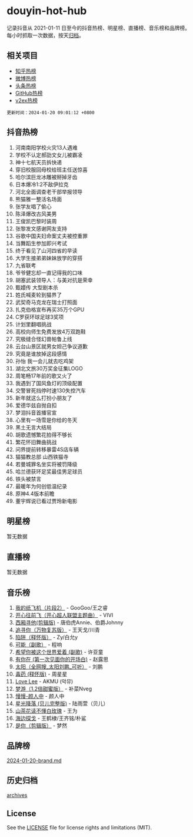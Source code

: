 # douyin-hot-hub

记录抖音从 2021-01-11 日至今的抖音热榜、明星榜、直播榜、音乐榜和品牌榜。每小时抓取一次数据，按天[归档](archives)。

## 相关项目

- [知乎热榜](https://github.com/lonnyzhang423/zhihu-hot-hub)
- [微博热榜](https://github.com/lonnyzhang423/weibo-hot-hub)
- [头条热榜](https://github.com/lonnyzhang423/toutiao-hot-hub)
- [GitHub热榜](https://github.com/lonnyzhang423/github-hot-hub)
- [v2ex热榜](https://github.com/lonnyzhang423/v2ex-hot-hub)


`更新时间：2024-01-20 09:01:12 +0800`

## 抖音热榜

1. 河南南阳学校火灾13人遇难
1. 学校不认定郝劭文女儿被霸凌
1. 神十七航天员拆快递
1. 穿旧校服回母校给班主任送惊喜
1. 哈尔滨巨龙冰雕被掰掉牙齿
1. 日本爆冷1:2不敌伊拉克
1. 河北全面调查老干部举报领导
1. 熊猫雅一整活名场面
1. 张学友唱了偷心
1. 陈泽爆改古风美男
1. 王俊凯巴黎时装周
1. 张黎发文感谢网友支持
1. 谷歌中国夫妇命案丈夫被控重罪
1. 当舞蹈生参加即兴考试
1. 终于看见了山河四省的早读
1. 大学生接弟弟妹妹放学的穿搭
1. 九省联考
1. 爷爷健忘却一直记得我的口味
1. 胡塞武装领导人：与美对抗是荣幸
1. 甄嬛传 大型剧本杀
1. 姓氏喊麦轮到猫界了
1. 武契奇马克龙在瑞士打照面
1. 扎克伯格宣布再买35万个GPU
1. C罗获环球足球3奖项
1. 计划里翻唱挑战
1. 高校向师生免费发放4万双跑鞋
1. 究极缝合怪幻兽帕鲁上线
1. 云台山景区就男女妲己争议道歉
1. 究竟是谁放掉这段感情
1. 孙怡 我一会儿就去吃鸡架
1. 湖北文旅30万奖金征集LOGO
1. 周笔畅17年前的歌又火了
1. 我遇到了国风鱼灯的顶级配置
1. 交警冒死挡停时速130失控汽车
1. 新年就这么打扮小朋友了
1. 爱德华兹自抛自扣
1. 梦泪抖音首播官宣
1. 心里有一场雪是你给的冬天
1. 黑土无言大结局
1. 胡歌遗憾繁花拍得不够长
1. 繁花怀旧舞曲挑战
1. 问界提前转移暴雷4S店车辆
1. 猫猫教总部 山西铁猫寺
1. 若曼城罪名坐实将被罚降级
1. 哈兰德获环足奖最佳男足球员
1. 铁头被禁言
1. 最暖年为何创低温纪录
1. 原神4.4版本前瞻
1. 董宇辉说已看过贾玲新电影

## 明星榜

暂无数据

## 直播榜

暂无数据

## 音乐榜

1. [我的纸飞机（片段2）](https://sf3-cdn-tos.douyinstatic.com/obj/tos-cn-ve-2774/oM2ZrKcg2CD5AeRB2gkeXOFB1IxAGJdZPazYHf) - GooGoo/王之睿
1. [开心往前飞（开心超人联盟主题曲）](https://sf86-cdn-tos.douyinstatic.com/obj/tos-cn-ve-2774/9d8fb7c82cf1421fb93a9fe925275e0a) - VIVI
1. [西厢寻他(剪辑版)](https://sf3-cdn-tos.douyinstatic.com/obj/tos-cn-ve-2774/oUsAVfAQKlRNxEv5qxvIB8o5qmIWUcXbzJKJhw) - 唐伯虎Annie、伯爵Johnny
1. [追寻你（万物复苏版）](https://sf86-cdn-tos.douyinstatic.com/obj/tos-cn-ve-2774/oYeAZJsbjIDit9APmBg8u6uDUQnHmoCf3gbo74) - 王天戈/川青
1. [陷阱（释怀版）](https://sf86-cdn-tos.douyinstatic.com/obj/tos-cn-ve-2774/oE8C21LeZrzKLDFfQYgMzx4GAIHageG5IzayY7) - Zy/白允y
1. [可能（副歌）](https://sf86-cdn-tos.douyinstatic.com/obj/tos-cn-ve-2774/cde1731888894259b333569393c2fb51) - 程响
1. [希望你被这个世界爱着 (副歌)](https://sf86-cdn-tos.douyinstatic.com/obj/tos-cn-ve-2774/oUHCmWQfZlE3QQBKBeD8rCFLpJzPgCpImhsxMt) - 许亚童
1. [有你在 (第一次见面你的开场白)](https://sf3-cdn-tos.douyinstatic.com/obj/tos-cn-ve-2774/oAthrQ3ClJBfI57uBoFEgNDYtNCZ0TSYQQfxQ0) - 赵露思
1. [太阳（全网搜_太阳刘鹏_可听）](https://sf86-cdn-tos.douyinstatic.com/obj/tos-cn-ve-2774/ogWbyIQnlBFImVbeDocRdCIYtBHlbJXgfZMvgz) - 刘鹏
1. [毒药 (释怀版)](https://sf86-cdn-tos.douyinstatic.com/obj/tos-cn-ve-2774/oYILMEAzspdZBIzy4frJNB8ZHPHWAhiwowd4Ad) - 周星星
1. [Love Lee](https://sf3-cdn-tos.douyinstatic.com/obj/tos-cn-ve-2774/o05GbkJGbCBTdDnMtB0fwOYgkeZp23vrWQDQBS) - AKMU (악뮤)
1. [梦游（1.2倍甜蜜版）](https://sf86-cdn-tos.douyinstatic.com/obj/tos-cn-ve-2774/o4gyAUm8hwufoEABmwVIiQtHsFuGzAEEWtNMzo) - 补菜Nveg
1. [慢慢-颜人中](https://sf86-cdn-tos.douyinstatic.com/obj/tos-cn-ve-2774/ocjHNfBXdBxQNC8ZGAeoLMFTUgtBg8bkExunDC) - 颜人中
1. [星光降落 (贝儿完整版)](https://sf6-cdn-tos.douyinstatic.com/obj/tos-cn-ve-2774/okwB9hAwyAtsFFkFBzAX1hOOfQuIoMNs0W2Mwr) - 陆雨萱（贝儿）
1. [山茶花读不懂白玫瑰](https://sf3-cdn-tos.douyinstatic.com/obj/tos-cn-ve-2774/osfn8B7DktrRHEPJgPCfDbw7QDQEkwC16BxZg9) - 王为
1. [海边探戈](https://sf3-cdn-tos.douyinstatic.com/obj/tos-cn-ve-2774/os9gE0VQCGqt6VQkZDyBBYvfSDY0QFe3vVmubn) - 王鹤棣/王齐铭/朴鲨
1. [是你（剪辑版）](https://sf86-cdn-tos.douyinstatic.com/obj/tos-cn-ve-2774/46019dae783c4c969944217fe1cfafc4) - 梦然

## 品牌榜

[2024-01-20-brand.md](archives/2024-01-20-brand.md)

## 历史归档

[archives](archives)

## License

See the [LICENSE](LICENSE) file for license rights and limitations (MIT).
